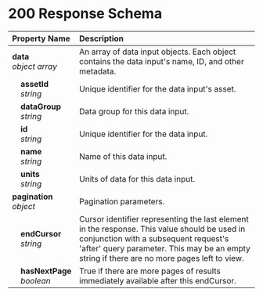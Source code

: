 # 200 Response Schema
| Property Name | Description |
| :------------ | :---------- |
| **data**<br/>_object array_ | An array of data input objects. Each object contains the data input's name, ID, and other metadata. |
| **&nbsp;&nbsp;&nbsp;&nbsp;assetId**<br/>_&nbsp;&nbsp;&nbsp;&nbsp;string_ | Unique identifier for the data input's asset. |
| **&nbsp;&nbsp;&nbsp;&nbsp;dataGroup**<br/>_&nbsp;&nbsp;&nbsp;&nbsp;string_ | Data group for this data input. |
| **&nbsp;&nbsp;&nbsp;&nbsp;id**<br/>_&nbsp;&nbsp;&nbsp;&nbsp;string_ | Unique identifier for the data input. |
| **&nbsp;&nbsp;&nbsp;&nbsp;name**<br/>_&nbsp;&nbsp;&nbsp;&nbsp;string_ | Name of this data input. |
| **&nbsp;&nbsp;&nbsp;&nbsp;units**<br/>_&nbsp;&nbsp;&nbsp;&nbsp;string_ | Units of data for this data input. |
| **pagination**<br/>_object_ | Pagination parameters. |
| **&nbsp;&nbsp;&nbsp;&nbsp;endCursor**<br/>_&nbsp;&nbsp;&nbsp;&nbsp;string_ | Cursor identifier representing the last element in the response. This value should be used in conjunction with a subsequent request's 'after' query parameter. This may be an empty string if there are no more pages left to view. |
| **&nbsp;&nbsp;&nbsp;&nbsp;hasNextPage**<br/>_&nbsp;&nbsp;&nbsp;&nbsp;boolean_ | True if there are more pages of results immediately available after this endCursor. |
